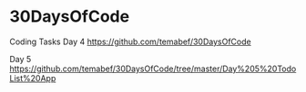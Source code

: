 # 30DaysOfCode
Coding Tasks
Day 4
https://github.com/temabef/30DaysOfCode

Day 5
https://github.com/temabef/30DaysOfCode/tree/master/Day%205%20TodoList%20App
